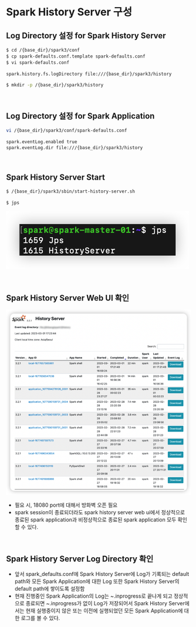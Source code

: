 # Spark History Server 구성

## Log Directory 설정 for Spark History Server
```bash
$ cd /{base_dir}/spark3/conf
$ cp spark-defaults.conf.template spark-defaults.conf
$ vi spark-defaults.conf
```
```text
spark.history.fs.logDirectory file:///{base_dir}/spark3/history
```
```bash
$ mkdir -p /{base_dir}/spark3/history
```

<br/>

## Log Directory 설정 for Spark Application
```bash
vi /{base_dir}/spark3/conf/spark-defaults.conf
```
```text
spark.eventLog.enabled true
spark.eventLog.dir file:///{base_dir}/spark3/history
```

<br/>

## Spark History Server Start
```bash
$ /{base_dir}/spark3/sbin/start-history-server.sh
```
```bash
$ jps
```
![../images/image5.png](../images/image5.png)

<br/>

## Spark History Server Web UI 확인
![../images/image6.png](../images/image6.png)
- 필요 시, 18080 port에 대해서 방화벽 오픈 필요
- spark session이 종료되더라도 spark history server web ui에서 정상적으로 종료된 spark application과 비정상적으로 종료된 spark application 모두 확인할 수 있다.

<br/>

## Spark History Server Log Directory 확인
- 앞서 spark_defaults.conf에 Spark History Server에 Log가 기록되는 default path와 모든 Spark Application에 대한 Log 또한 Spark History Server의 default path에 쌓이도록 설정함
- 현재 진행중인 Spark Application의 Log는 ~.inprogress로 끝나게 되고 정상적으로 종료되면 ~.inprogress가 없이 Log가 저장되어서 Spark History Server에서는 현재 실행중이지 않은 또는 이전에 실행되었던 모든 Spark Application에 대한 로그를 볼 수 있다.